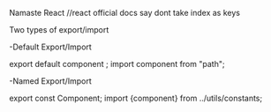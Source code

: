 Namaste React 
//react official docs say dont take index as keys 

Two types of export/import

-Default Export/Import

export default component ; 
import component from "path";

-Named Export/Import

export const Component;
import {component} from ../utils/constants;